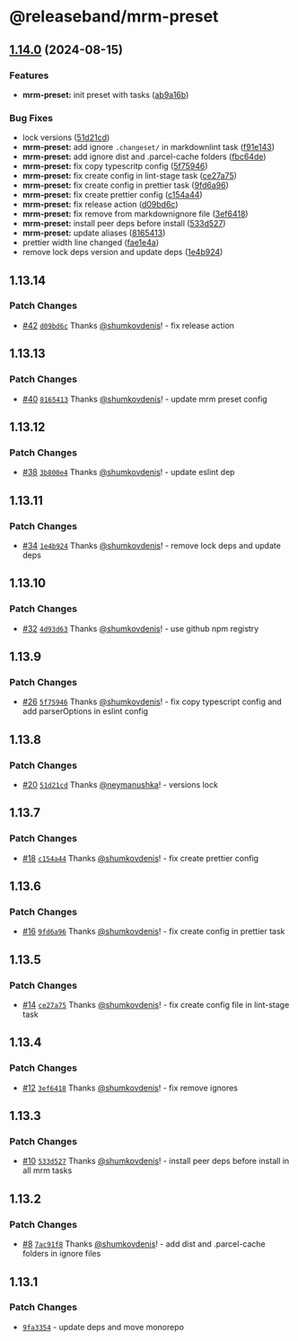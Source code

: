# @releaseband/mrm-preset

## [1.14.0](https://github.com/releaseband/nodejs-tools/compare/mrm-preset-v1.13.14...mrm-preset-v1.14.0) (2024-08-15)


### Features

* **mrm-preset:** init preset with tasks ([ab9a16b](https://github.com/releaseband/nodejs-tools/commit/ab9a16b0e5ac4b164ca1daa6e218537575e06af7))


### Bug Fixes

* lock versions ([51d21cd](https://github.com/releaseband/nodejs-tools/commit/51d21cdf74e55804d7bc690fc271fa0abee41b49))
* **mrm-preset:** add ignore `.changeset/` in markdownlint task ([f91e143](https://github.com/releaseband/nodejs-tools/commit/f91e143e9911553883bd3b6b683b299cdfc29ef9))
* **mrm-preset:** add ignore dist and .parcel-cache folders ([fbc64de](https://github.com/releaseband/nodejs-tools/commit/fbc64de41d134306dc2088a8cae1cb8542ed9fbe))
* **mrm-preset:** fix copy typescritp config ([5f75946](https://github.com/releaseband/nodejs-tools/commit/5f75946433213fb1189141b7d9024328036a858c))
* **mrm-preset:** fix create config in lint-stage task ([ce27a75](https://github.com/releaseband/nodejs-tools/commit/ce27a759b436e805f218df006f673c2bc1f8cc6d))
* **mrm-preset:** fix create config in prettier task ([9fd6a96](https://github.com/releaseband/nodejs-tools/commit/9fd6a96f89e5143e7ed6c0d32b9d62e878adc46b))
* **mrm-preset:** fix create prettier config ([c154a44](https://github.com/releaseband/nodejs-tools/commit/c154a44d473a9c0558897371cc808a308e5ad85e))
* **mrm-preset:** fix release action ([d09bd6c](https://github.com/releaseband/nodejs-tools/commit/d09bd6c6365117730a27d0825eef0892aeb263cd))
* **mrm-preset:** fix remove from markdownignore file ([3ef6418](https://github.com/releaseband/nodejs-tools/commit/3ef6418d9b3dc576a5bf809cf2fbeb00c788abac))
* **mrm-preset:** install peer deps before install ([533d527](https://github.com/releaseband/nodejs-tools/commit/533d52774ab7c5c1978cfe112505801aba430596))
* **mrm-preset:** update aliases ([8165413](https://github.com/releaseband/nodejs-tools/commit/8165413d55b9304d53fc7103fb760517907c931c))
* prettier width line changed ([fae1e4a](https://github.com/releaseband/nodejs-tools/commit/fae1e4a9fd475978ee58db8319db2691085d0538))
* remove lock deps version and update deps ([1e4b924](https://github.com/releaseband/nodejs-tools/commit/1e4b924798c14b54043b42b18431b78e882d8c82))

## 1.13.14

### Patch Changes

- [#42](https://github.com/releaseband/nodejs-tools/pull/42) [`d09bd6c`](https://github.com/releaseband/nodejs-tools/commit/d09bd6c6365117730a27d0825eef0892aeb263cd) Thanks [@shumkovdenis](https://github.com/shumkovdenis)! - fix release action

## 1.13.13

### Patch Changes

- [#40](https://github.com/releaseband/nodejs-tools/pull/40) [`8165413`](https://github.com/releaseband/nodejs-tools/commit/8165413d55b9304d53fc7103fb760517907c931c) Thanks [@shumkovdenis](https://github.com/shumkovdenis)! - update mrm preset config

## 1.13.12

### Patch Changes

- [#38](https://github.com/releaseband/nodejs-tools/pull/38) [`3b800e4`](https://github.com/releaseband/nodejs-tools/commit/3b800e4c3c70412b836a676d91ee48fc5de15858) Thanks [@shumkovdenis](https://github.com/shumkovdenis)! - update eslint dep

## 1.13.11

### Patch Changes

- [#34](https://github.com/releaseband/nodejs-tools/pull/34) [`1e4b924`](https://github.com/releaseband/nodejs-tools/commit/1e4b924798c14b54043b42b18431b78e882d8c82) Thanks [@shumkovdenis](https://github.com/shumkovdenis)! - remove lock deps and update deps

## 1.13.10

### Patch Changes

- [#32](https://github.com/releaseband/nodejs-tools/pull/32) [`4d93d63`](https://github.com/releaseband/nodejs-tools/commit/4d93d639fe97ba76d815c998e329ae46e658d9b0) Thanks [@shumkovdenis](https://github.com/shumkovdenis)! - use github npm registry

## 1.13.9

### Patch Changes

- [#26](https://github.com/releaseband/nodejs-tools/pull/26) [`5f75946`](https://github.com/releaseband/nodejs-tools/commit/5f75946433213fb1189141b7d9024328036a858c) Thanks [@shumkovdenis](https://github.com/shumkovdenis)! - fix copy typescript config and add parserOptions in eslint config

## 1.13.8

### Patch Changes

- [#20](https://github.com/releaseband/nodejs-tools/pull/20) [`51d21cd`](https://github.com/releaseband/nodejs-tools/commit/51d21cdf74e55804d7bc690fc271fa0abee41b49) Thanks [@neymanushka](https://github.com/neymanushka)! - versions lock

## 1.13.7

### Patch Changes

- [#18](https://github.com/releaseband/nodejs-tools/pull/18) [`c154a44`](https://github.com/releaseband/nodejs-tools/commit/c154a44d473a9c0558897371cc808a308e5ad85e) Thanks [@shumkovdenis](https://github.com/shumkovdenis)! - fix create prettier config

## 1.13.6

### Patch Changes

- [#16](https://github.com/releaseband/nodejs-tools/pull/16) [`9fd6a96`](https://github.com/releaseband/nodejs-tools/commit/9fd6a96f89e5143e7ed6c0d32b9d62e878adc46b) Thanks [@shumkovdenis](https://github.com/shumkovdenis)! - fix create config in prettier task

## 1.13.5

### Patch Changes

- [#14](https://github.com/releaseband/nodejs-tools/pull/14) [`ce27a75`](https://github.com/releaseband/nodejs-tools/commit/ce27a759b436e805f218df006f673c2bc1f8cc6d) Thanks [@shumkovdenis](https://github.com/shumkovdenis)! - fix create config file in lint-stage task

## 1.13.4

### Patch Changes

- [#12](https://github.com/releaseband/nodejs-tools/pull/12) [`3ef6418`](https://github.com/releaseband/nodejs-tools/commit/3ef6418d9b3dc576a5bf809cf2fbeb00c788abac) Thanks [@shumkovdenis](https://github.com/shumkovdenis)! - fix remove ignores

## 1.13.3

### Patch Changes

- [#10](https://github.com/releaseband/nodejs-tools/pull/10) [`533d527`](https://github.com/releaseband/nodejs-tools/commit/533d52774ab7c5c1978cfe112505801aba430596) Thanks [@shumkovdenis](https://github.com/shumkovdenis)! - install peer deps before install in all mrm tasks

## 1.13.2

### Patch Changes

- [#8](https://github.com/releaseband/nodejs-tools/pull/8) [`7ac91f8`](https://github.com/releaseband/nodejs-tools/commit/7ac91f80840d21ff469bea435e19a4e0ae787873) Thanks [@shumkovdenis](https://github.com/shumkovdenis)! - add dist and .parcel-cache folders in ignore files

## 1.13.1

### Patch Changes

- [`9fa3354`](https://github.com/releaseband/nodejs-tools/commit/9fa33542a66a4b45cd2e85328365fcc78c1de307) - update deps and move monorepo
